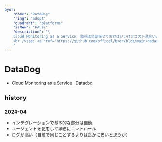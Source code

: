```yaml
---
byor:
    "name": "DataDog"
    "ring": "adopt"
    "quadrant": "platforms"
    "isNew": "FALSE"
    "description": "\
    Cloud Monitoring as a Service. 監視は全部任せておけばいいけどコスト見合い。\
    <br />see: <a href='https://github.com/officel/byor/blob/main/radar/platforms/datadog.md'>note</a>\
    "
---
```


# DataDog

- [Cloud Monitoring as a Service | Datadog](https://www.datadoghq.com/)

## history

### 2024-04

- インテグレーションで基本的な部分は自動
- エージェントを使用して詳細にコントロール
- ログが高い（自前で同じことするよりは遥かに安いと思うが）
